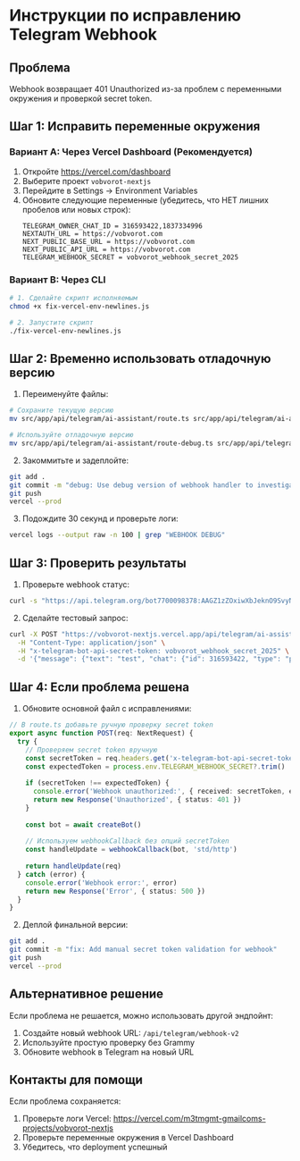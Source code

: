# Инструкции по исправлению Telegram Webhook

## Проблема
Webhook возвращает 401 Unauthorized из-за проблем с переменными окружения и проверкой secret token.

## Шаг 1: Исправить переменные окружения

### Вариант A: Через Vercel Dashboard (Рекомендуется)
1. Откройте https://vercel.com/dashboard
2. Выберите проект `vobvorot-nextjs`
3. Перейдите в Settings → Environment Variables
4. Обновите следующие переменные (убедитесь, что НЕТ лишних пробелов или новых строк):
   ```
   TELEGRAM_OWNER_CHAT_ID = 316593422,1837334996
   NEXTAUTH_URL = https://vobvorot.com
   NEXT_PUBLIC_BASE_URL = https://vobvorot.com
   NEXT_PUBLIC_API_URL = https://vobvorot.com
   TELEGRAM_WEBHOOK_SECRET = vobvorot_webhook_secret_2025
   ```

### Вариант B: Через CLI
```bash
# 1. Сделайте скрипт исполняемым
chmod +x fix-vercel-env-newlines.js

# 2. Запустите скрипт
./fix-vercel-env-newlines.js
```

## Шаг 2: Временно использовать отладочную версию

1. Переименуйте файлы:
```bash
# Сохраните текущую версию
mv src/app/api/telegram/ai-assistant/route.ts src/app/api/telegram/ai-assistant/route-original.ts

# Используйте отладочную версию
mv src/app/api/telegram/ai-assistant/route-debug.ts src/app/api/telegram/ai-assistant/route.ts
```

2. Закоммитьте и задеплойте:
```bash
git add .
git commit -m "debug: Use debug version of webhook handler to investigate 401 error"
git push
vercel --prod
```

3. Подождите 30 секунд и проверьте логи:
```bash
vercel logs --output raw -n 100 | grep "WEBHOOK DEBUG"
```

## Шаг 3: Проверить результаты

1. Проверьте webhook статус:
```bash
curl -s "https://api.telegram.org/bot7700098378:AAGZ1zZOxiwXbJeknO9SvyN25KvfWQkQNrI/getWebhookInfo" | jq
```

2. Сделайте тестовый запрос:
```bash
curl -X POST "https://vobvorot-nextjs.vercel.app/api/telegram/ai-assistant" \
  -H "Content-Type: application/json" \
  -H "x-telegram-bot-api-secret-token: vobvorot_webhook_secret_2025" \
  -d '{"message": {"text": "test", "chat": {"id": 316593422, "type": "private"}, "from": {"id": 316593422}}}'
```

## Шаг 4: Если проблема решена

1. Обновите основной файл с исправлениями:
```typescript
// В route.ts добавьте ручную проверку secret token
export async function POST(req: NextRequest) {
  try {
    // Проверяем secret token вручную
    const secretToken = req.headers.get('x-telegram-bot-api-secret-token')
    const expectedToken = process.env.TELEGRAM_WEBHOOK_SECRET?.trim() || 'vobvorot_webhook_secret_2025'
    
    if (secretToken !== expectedToken) {
      console.error('Webhook unauthorized:', { received: secretToken, expected: expectedToken })
      return new Response('Unauthorized', { status: 401 })
    }
    
    const bot = await createBot()
    
    // Используем webhookCallback без опций secretToken
    const handleUpdate = webhookCallback(bot, 'std/http')
    
    return handleUpdate(req)
  } catch (error) {
    console.error('Webhook error:', error)
    return new Response('Error', { status: 500 })
  }
}
```

2. Деплой финальной версии:
```bash
git add .
git commit -m "fix: Add manual secret token validation for webhook"
git push
vercel --prod
```

## Альтернативное решение

Если проблема не решается, можно использовать другой эндпойнт:
1. Создайте новый webhook URL: `/api/telegram/webhook-v2`
2. Используйте простую проверку без Grammy
3. Обновите webhook в Telegram на новый URL

## Контакты для помощи

Если проблема сохраняется:
1. Проверьте логи Vercel: https://vercel.com/m3tmgmt-gmailcoms-projects/vobvorot-nextjs
2. Проверьте переменные окружения в Vercel Dashboard
3. Убедитесь, что deployment успешный